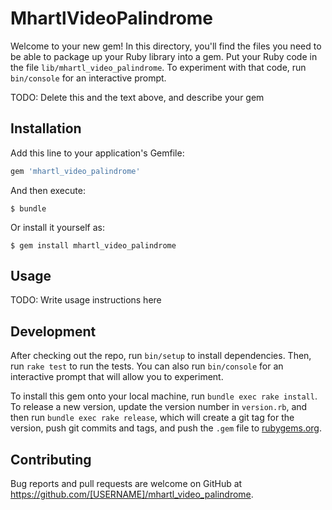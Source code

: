 # MhartlVideoPalindrome

Welcome to your new gem! In this directory, you'll find the files you need to be able to package up your Ruby library into a gem. Put your Ruby code in the file `lib/mhartl_video_palindrome`. To experiment with that code, run `bin/console` for an interactive prompt.

TODO: Delete this and the text above, and describe your gem

## Installation

Add this line to your application's Gemfile:

```ruby
gem 'mhartl_video_palindrome'
```

And then execute:

    $ bundle

Or install it yourself as:

    $ gem install mhartl_video_palindrome

## Usage

TODO: Write usage instructions here

## Development

After checking out the repo, run `bin/setup` to install dependencies. Then, run `rake test` to run the tests. You can also run `bin/console` for an interactive prompt that will allow you to experiment.

To install this gem onto your local machine, run `bundle exec rake install`. To release a new version, update the version number in `version.rb`, and then run `bundle exec rake release`, which will create a git tag for the version, push git commits and tags, and push the `.gem` file to [rubygems.org](https://rubygems.org).

## Contributing

Bug reports and pull requests are welcome on GitHub at https://github.com/[USERNAME]/mhartl_video_palindrome.
